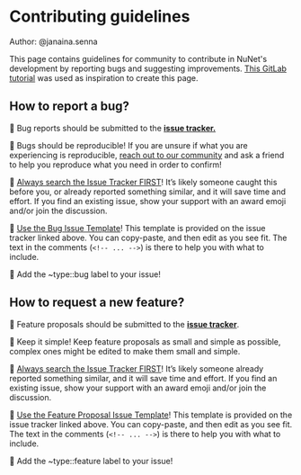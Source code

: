 # Contributing guidelines

Author: @janaina.senna

This page contains guidelines for community to contribute in NuNet's development by reporting bugs and suggesting improvements. [This GitLab tutorial](https://forum.gitlab.com/t/report-a-bug/40232/1) was used as inspiration to create this page.

## How to report a bug?

:bug: Bug reports should be submitted to the [**issue tracker.**](https://gitlab.com/nunet/documentation/-/issues)

:bug: Bugs should be reproducible! If you are unsure if what you are experiencing is reproducible, [reach out to our community](TBD) and ask a friend to help you reproduce what you need in order to confirm!

:bug: [Always search the Issue Tracker FIRST](https://gitlab.com/nunet/documentation/-/issues/?label_name=type::bug)! It’s likely someone caught this before you, or already reported something similar, and it will save time and effort. If you find an existing issue, show your support with an award emoji and/or join the discussion.

:bug: [Use the Bug Issue Template](https://gitlab.com/nunet/documentation/-/blob/main/.gitlab/issue_templates/Bug.md)! This template is provided on the issue tracker linked above. You can copy-paste, and then edit as you see fit. The text in the comments (`<!-- ... -->`) is there to help you with what to include.

:bug: Add the ~type::bug label to your issue!


## How to request a new feature?

:star2: Feature proposals should be submitted to the [**issue tracker**](https://gitlab.com/nunet/documentation/-/issues).

:star2: Keep it simple! Keep feature proposals as small and simple as possible, complex ones might be edited to make them small and simple.

:star2: [Always search the Issue Tracker FIRST](https://gitlab.com/nunet/documentation/-/issues/?label_name=type::feature)! It’s likely someone already reported something similar, and it will save time and effort. If you find an existing issue, show your support with an award emoji and/or join the discussion.

:star2: [Use the Feature Proposal Issue Template](https://gitlab.com/nunet/documentation/-/blob/main/.gitlab/issue_templates/Feature.md)! This template is provided on the issue tracker linked above. You can copy-paste, and then edit as you see fit. The text in the comments (`<!-- ... -->`) is there to help you with what to include.

:star2: Add the ~type::feature label to your issue!

